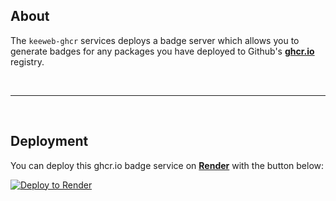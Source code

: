 
## About
The `keeweb-ghcr` services deploys a badge server which allows you to generate badges for any packages you have deployed to Github's **[ghcr.io](https://ghcr.io)** registry.

<br />

---

<br />

## Deployment
You can deploy this ghcr.io badge service on **[Render](https://render.com)** with the button below:

[![Deploy to Render](https://render.com/images/deploy-to-render-button.svg)](https://render.com/deploy?repo=https://github.com/keeweb/keeweb-badges-ghcr)